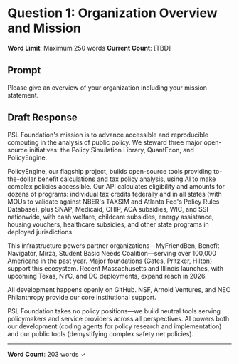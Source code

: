 # Question 1: Organization Overview and Mission

**Word Limit**: Maximum 250 words
**Current Count**: [TBD]

## Prompt
Please give an overview of your organization including your mission statement.

## Draft Response

PSL Foundation's mission is to advance accessible and reproducible computing in the analysis of public policy. We steward three major open-source initiatives: the Policy Simulation Library, QuantEcon, and PolicyEngine.

PolicyEngine, our flagship project, builds open-source tools providing to-the-dollar benefit calculations and tax policy analysis, using AI to make complex policies accessible. Our API calculates eligibility and amounts for dozens of programs: individual tax credits federally and in all states (with MOUs to validate against NBER's TAXSIM and Atlanta Fed's Policy Rules Database), plus SNAP, Medicaid, CHIP, ACA subsidies, WIC, and SSI nationwide, with cash welfare, childcare subsidies, energy assistance, housing vouchers, healthcare subsidies, and other state programs in deployed jurisdictions.

This infrastructure powers partner organizations—MyFriendBen, Benefit Navigator, Mirza, Student Basic Needs Coalition—serving over 100,000 Americans in the past year. Major foundations (Gates, Pritzker, Hilton) support this ecosystem. Recent Massachusetts and Illinois launches, with upcoming Texas, NYC, and DC deployments, expand reach in 2026.

All development happens openly on GitHub. NSF, Arnold Ventures, and NEO Philanthropy provide our core institutional support.

PSL Foundation takes no policy positions—we build neutral tools serving policymakers and service providers across all perspectives. AI powers both our development (coding agents for policy research and implementation) and our public tools (demystifying complex safety net policies).

---

**Word Count**: 203 words ✓
